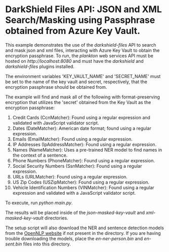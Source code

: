 # DarkShield Files API: JSON and XML Search/Masking using Passphrase obtained from Azure Key Vault.

This example demonstrates the use of the *darkshield-files* API to search and mask json
and xml files, interacting with Azure Key Vault to obtain the encryption passphrase. To run, the *plankton* web services API must be hosted on 
*http://localhost:8080* and must have the *darkshield* and *darkshield-files* plugins 
installed.

The environment variables 'KEY_VAULT_NAME' and 'SECRET_NAME' must be set to the name of
the key vault and secret, respectively, that the encryption passphrase should be obtained from.

The example will find and mask all of the following with format-preserving encryption 
that utilizes the 'secret' obtained from the Key Vault as the encryption passphrase:

1. Credit Cards (CcnMatcher): Found using a regular expression and validated with JavaScript validator script.
2. Dates (DateMatcher): American date format; found using a regular expression.
3. Emails (EmailMatcher): Found using a regular expression.
4. IP Addresses (IpAddressMatcher): Found using a regular expression.
5. Names (NameMatcher): Uses a pre-trained NER model to find names in the context of a sentence.
6. Phone Numbers (PhoneMatcher): Found using a regular expression.
7. Social Security Numbers (SsnMatcher): Found using a regular expression.
8. URLs (URLMatcher): Found using a regular expression.
9. US Zip Codes (USZipMatcher): Found using a regular expression.
10. Vehicle Identification Numbers (VINMatcher): Found using a regular expression and validated with a JavaScript validator script.


To execute, run *python main.py*.

The results will be placed inside of the *json-masked-key-vault* and *xml-masked-key-vault* directories.

The setup script will also download the NER and sentence detection models from the
[OpenNLP website](http://opennlp.sourceforge.net/models-1.5/) if not present in the
directory. If you are having trouble downloading the models, place the *en-ner-person.bin*
and *en-sent.bin* files into this directory.